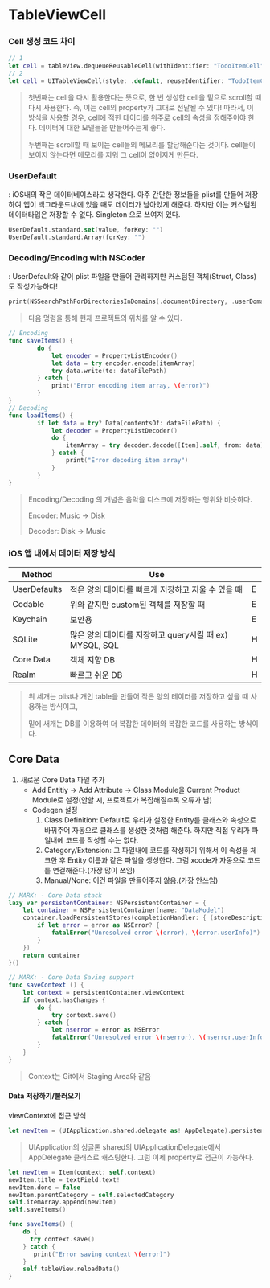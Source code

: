 # TableViewCell 

### Cell 생성 코드 차이

```swift
// 1
let cell = tableView.dequeueReusableCell(withIdentifier: "TodoItemCell", for: indexPath)
// 2 
let cell = UITableViewCell(style: .default, reuseIdentifier: "TodoItemCell")
```

> 첫번째는 cell을 다시 활용한다는 뜻으로, 한 번 생성한 cell을 밑으로 scroll할 때 다시 사용한다. 즉, 이는 cell의 property가 그대로 전달될 수 있다! 따라서, 이 방식을 사용할 경우, cell에 적힌 데이터를 위주로 cell의 속성을 정해주어야 한다. 데이터에 대한 모델들을 만들어주는게 좋다.
>
> 두번째는 scroll할 때 보이는 cell들의 메모리를 할당해준다는 것이다. cell들이 보이지 않는다면 메모리를 지워 그 cell이 없어지게 만든다.

### UserDefault

: iOS내의 작은 데이터베이스라고 생각한다. 아주 간단한 정보들을 plist를 만들어 저장하여 앱이 백그라운드내에 있을 때도 데이터가 남아있게 해준다. 하지만 이는 커스텀된 데이터타입은 저장할 수 없다. Singleton 으로 쓰여져 있다.

```swift
UserDefault.standard.set(value, forKey: "")
UserDefault.standard.Array(forKey: "")
```



### Decoding/Encoding with NSCoder

: UserDefault와 같이 plist 파일을 만들어 관리하지만 커스텀된 객체(Struct, Class)도 작성가능하다!

```swift
print(NSSearchPathForDirectoriesInDomains(.documentDirectory, .userDomainMask, true).last! as String)
```

> 다음 명령을 통해 현재 프로젝트의 위치를 알 수 있다.

```swift
// Encoding
func saveItems() {
        do {
            let encoder = PropertyListEncoder()
            let data = try encoder.encode(itemArray)
            try data.write(to: dataFilePath)
        } catch {
            print("Error encoding item array, \(error)")
        }
}
// Decoding
func loadItems() {
        if let data = try? Data(contentsOf: dataFilePath) {
            let decoder = PropertyListDecoder()
            do {
                itemArray = try decoder.decode([Item].self, from: data)
            } catch {
                print("Error decoding item array")
            }
        }
}
```

> Encoding/Decoding 의 개념은 음악을 디스크에 저장하는 행위와 비슷하다. 
>
> Encoder: Music -> Disk
>
> Decoder: Disk -> Music

### iOS 앱 내에서 데이터 저장 방식

| Method       | Use                                                     |      |
| ------------ | ------------------------------------------------------- | ---- |
| UserDefaults | 적은 양의 데이터를 빠르게 저장하고 지울 수 있을 때      | E    |
| Codable      | 위와 같지만 custom된 객체를 저장할 때                   | E    |
| Keychain     | 보안용                                                  | E    |
| SQLite       | 많은 양의 데이터를 저장하고 query시킬 때 ex) MYSQL, SQL | H    |
| Core Data    | 객체 지향 DB                                            | H    |
| Realm        | 빠르고 쉬운 DB                                          | H    |

> 위 세개는 plist나 개인 table을 만들어 작은 양의 테이터를 저장하고 싶을 때 사용하는 방식이고,
>
> 밑에 새개는 DB를 이용하여 더 복잡한 데이터와 복잡한 코드를 사용하는 방식이다.

## Core Data 

1. 새로운 Core Data 파일 추가
   - Add Entitiy -> Add Attribute -> Class Module을 Current Product Module로 설정(안할 시, 프로젝트가 복잡해질수록 오류가 남) 
   - Codegen 설정
     1. Class Definition: Default로 우리가 설정한 Entity를 클래스와 속성으로 바꿔주어 자동으로 클래스를 생성한 것처럼 해준다. 하지만 직접 우리가 파일내에 코드를 작성할 수는 없다. 
     2. Category/Extension: 그 파일내에 코드를 작성하기 위해서 이 속성을 체크한 후 Entity 이름과 같은 파일을 생성한다. 그럼 xcode가 자동으로 코드를 연결해준다.(가장 많이 쓰임)
     3. Manual/None: 이건 파일을 만들어주지 않음.(가장 안쓰임)

```swift
// MARK: - Core Data stack
lazy var persistentContainer: NSPersistentContainer = {
    let container = NSPersistentContainer(name: "DataModel")
    container.loadPersistentStores(completionHandler: { (storeDescription, error) in
        if let error = error as NSError? {      
            fatalError("Unresolved error \(error), \(error.userInfo)")
        }
    })
    return container
}()
    
// MARK: - Core Data Saving support
func saveContext () {
    let context = persistentContainer.viewContext
    if context.hasChanges {
        do {
            try context.save()
        } catch {              
            let nserror = error as NSError
            fatalError("Unresolved error \(nserror), \(nserror.userInfo)")
        }
    }
}
```

> Context는 Git에서 Staging Area와 같음

#### Data 저장하기/불러오기

viewContext에 접근 방식

```swift
let newItem = (UIApplication.shared.delegate as! AppDelegate).persistentContainer.viewContext
```

> UIApplication의 싱글톤 shared의 UIApplicationDelegate에서 AppDelegate 클래스로 캐스팅한다. 그럼 이제 property로 접근이 가능하다.

```swift
let newItem = Item(context: self.context)
newItem.title = textField.text!
newItem.done = false
newItem.parentCategory = self.selectedCategory
self.itemArray.append(newItem)            
self.saveItems()

func saveItems() {
    do {
      try context.save()
    } catch {
       print("Error saving context \(error)")
    }       
    self.tableView.reloadData()
}
```

